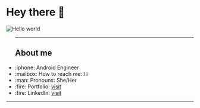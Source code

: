 
  # Hey there :wave:

<img src="https://raw.githubusercontent.com/sagar-viradiya/sagar-viradiya/master/resources/banner.png" alt="Hello world">


<ul>
 
---
  ## About me
<li>:iphone: Android Engineer </li>
<li><g-emoji class="g-emoji" alias="mailbox" fallback-src="https://github.githubassets.com/images/icons/emoji/unicode/1f4eb.png">
  :mailbox:</g-emoji> How to reach me:
 <a href="https://www.linkedin.com/in/Vanshika-kaushik-30ba58123/" target="_blank" rel="nofollow">
   <img src="https://cdn.worldvectorlogo.com/logos/linkedin-icon-2.svg" alt="Linkedin" width="13" height="13"/></a></li>
  <li>:man: Pronouns: She/Her</li>

  
  <li>:fire: Portfolio: <a href="https://www.crio.do/learn/portfolio/kaushik-vanshika1999/"  target="_blank" >visit</a></li>
 <li>:fire: LinkedIn: <a href="https://www.linkedin.com/in/vanshika-kaushik-b865a6279/"  target="_blank" >visit</a></li>
</ul>


---


<!---
vanshikaaa19/vanshikaaa19 is a ✨ special ✨ repository because its `README.md` (this file) appears on your GitHub profile.
You can click the Preview link to take a look at your changes.
--->
